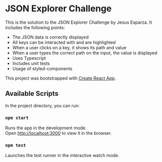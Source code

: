 # JSON Explorer Challenge

This is the solution to the JSON Explorer Challenge by Jesus Esparza. It includes the following points:

- The JSON data is correctly displayed
- All keys can be interacted with and are highlighted
- When a user clicks on a key, it shows its path and value
- When a user types the correct path on the input, the value is displayed
- Uses Typescript
- Includes unit tests
- Usage of styled-components

This project was bootstrapped with [Create React App](https://github.com/facebook/create-react-app).

## Available Scripts

In the project directory, you can run:

### `npm start`

Runs the app in the development mode.\
Open [http://localhost:3000](http://localhost:3000) to view it in the browser.

### `npm test`

Launches the test runner in the interactive watch mode.
